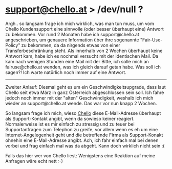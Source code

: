 # support@chello.at > /dev/null ?

<p>Argh.. so langsam frage ich mich wirklich, was man tun muss, um vom Chello Kundensupport eine sinnvolle (oder besser überhaupt eine) Antwort zu bekommen. Vor rund 2 Monaten habe ich support@chello.at angeschrieben, um  genauere Information über ihre sogenannte "Fair-Use-Policy" zu bekommen, da da nirgends etwas von einer Transferbeschränkung steht. Als innerhalb von 2 Wochen überhaupt keine Antwort kam, habe ich es nochmal versucht mit der identischen Mail. Da kam nach wenigen Stunden eine Mail mit der Bitte, ich solle mich an fairuse@chello.at wenden, was ich gleich darauf getan habe. Was soll ich sagen?! Ich warte natürlich noch immer auf eine Antwort.</p>

-------------------------------


<p>Zweiter Anlauf: Diesmal geht es um ein Geschwindigkeitsupgrade, dass laut Chello seit etwa März in ganz Österreich abgeschlossen sein soll. Ich fahre jedoch noch immer mit der "alten" Geschwindigkeit, weshalb ich mich wieder an support@chello.at wende. Das war vor nun knapp 2 Wochen.</p>



<p>So langsam frage ich mich, wieso <a href="http://www.chello.at">Chello</a> diese E-Mail-Adresse überhaupt als Support-Kontakt angibt, wenn da sowieso keiner reagiert. Normalerweise ist es mir einfach zu stressig und zu teuer bei Supportanfragen zum Telephon zu greife, vor allem wenn es eh um eine Internet-Angelegenheit geht und  die betreffende Firma als Support-Konakt ohnehin eine E-Mail-Adresse angibt. Ach, ich fahr einfach mal bei denen vorbei und frag einfach mal was da abgeht. Kann doch wirklich nicht sein :(</p>



<p>Falls das hier wer von Chello liest: Wenigstens eine Reaktion auf meine Anfragen wäre echt nett :-)</p>

